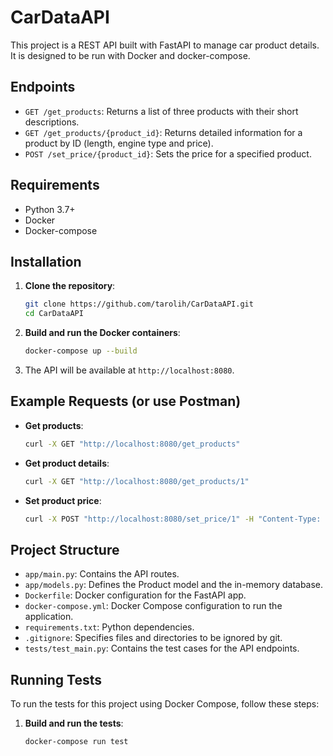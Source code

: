 # CarDataAPI

This project is a REST API built with FastAPI to manage car product details. It is designed to be run with Docker and docker-compose.

## Endpoints

- `GET /get_products`: Returns a list of three products with their short descriptions.
- `GET /get_products/{product_id}`: Returns detailed information for a product by ID (length, engine type and price).
- `POST /set_price/{product_id}`: Sets the price for a specified product.

## Requirements

- Python 3.7+
- Docker
- Docker-compose

## Installation

1. **Clone the repository**:
    ```bash
    git clone https://github.com/tarolih/CarDataAPI.git
    cd CarDataAPI
    ```

2. **Build and run the Docker containers**:
    ```bash
    docker-compose up --build
    ```

3. The API will be available at `http://localhost:8080`.

## Example Requests (or use Postman)

- **Get products**:
    ```bash
    curl -X GET "http://localhost:8080/get_products"
    ```

- **Get product details**:
    ```bash
    curl -X GET "http://localhost:8080/get_products/1"
    ```

- **Set product price**:
    ```bash
    curl -X POST "http://localhost:8080/set_price/1" -H "Content-Type: application/json" -d '{"price": 12000}'
    ```

## Project Structure

- `app/main.py`: Contains the API routes.
- `app/models.py`: Defines the Product model and the in-memory database.
- `Dockerfile`: Docker configuration for the FastAPI app.
- `docker-compose.yml`: Docker Compose configuration to run the application.
- `requirements.txt`: Python dependencies.
- `.gitignore`: Specifies files and directories to be ignored by git.
- `tests/test_main.py`: Contains the test cases for the API endpoints.

## Running Tests

To run the tests for this project using Docker Compose, follow these steps:

1. **Build and run the tests**:
    ```bash
    docker-compose run test
    ```